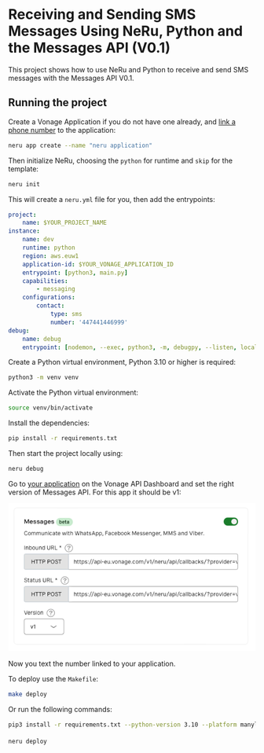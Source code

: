 # Receiving and Sending SMS Messages Using NeRu, Python and the Messages API (V0.1)

This project shows how to use NeRu and Python to receive and send SMS messages with the Messages API V0.1.

## Running the project

Create a Vonage Application if you do not have one already, and [link a phone number](https://dashboard.nexmo.com) to the application:

```sh
neru app create --name "neru application"  
```

Then initialize NeRu, choosing the `python` for runtime and `skip` for the template:

```sh
neru init
```

This will create a `neru.yml` file for you, then add the entrypoints:

```yml
project:
    name: $YOUR_PROJECT_NAME
instance:
    name: dev
    runtime: python
    region: aws.euw1
    application-id: $YOUR_VONAGE_APPLICATION_ID
    entrypoint: [python3, main.py]
    capabilities:
        - messaging
    configurations:
        contact:
            type: sms
            number: '447441446999'
debug:
    name: debug
    entrypoint: [nodemon, --exec, python3, -m, debugpy, --listen, localhost:9229, main.py]
```

Create a Python virtual environment, Python 3.10 or higher is required:

```sh
python3 -m venv venv
```

Activate the Python virtual environment:

```sh
source venv/bin/activate
```

Install the dependencies:

```sh
pip install -r requirements.txt
```

Then start the project locally using:

```sh
neru debug
```

Go to [your application](https://dashboard.nexmo.com/applications) on the Vonage API Dashboard and set the right version of Messages API. For this app it should be v1:

![dashboard messages setting](dashboard.png)

Now you text the number linked to your application.

To deploy use the `Makefile`:

```sh
make deploy
```

Or run the following commands:

```sh
pip3 install -r requirements.txt --python-version 3.10 --platform manylinux2014_x86_64 --only-binary=:all: --target=./vendor

neru deploy
```